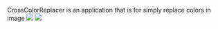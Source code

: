 CrossColorReplacer is an application that is for simply replace colors in image
![](https://github.com/muhametshin1997/CrossColorReplacer/blob/master/Program.jpg)
![](https://github.com/muhametshin1997/CrossColorReplacer/blob/master/Difference.jpg)
